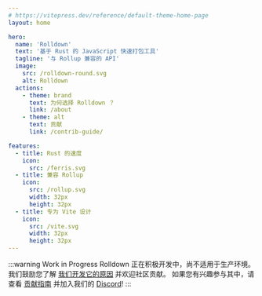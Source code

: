 ```yaml
---
# https://vitepress.dev/reference/default-theme-home-page
layout: home

hero:
  name: 'Rolldown'
  text: '基于 Rust 的 JavaScript 快速打包工具'
  tagline: '与 Rollup 兼容的 API'
  image:
    src: /rolldown-round.svg
    alt: Rolldown
  actions:
    - theme: brand
      text: 为何选择 Rolldown ？
      link: /about
    - theme: alt
      text: 贡献
      link: /contrib-guide/

features:
  - title: Rust 的速度
    icon:
      src: /ferris.svg
  - title: 兼容 Rollup
    icon:
      src: /rollup.svg
      width: 32px
      height: 32px
  - title: 专为 Vite 设计
    icon:
      src: /vite.svg
      width: 32px
      height: 32px
---
```


:::warning Work in Progress
Rolldown 正在积极开发中，尚不适用于生产环境。 我们鼓励您了解 [我们开发它的原因](/about.md) 并欢迎社区贡献。 如果您有兴趣参与其中，请查看 [贡献指南](/contrib-guide/) 并加入我们的 [Discord](https://discord.gg/vsZxvsfgC5)!
:::

<style>
:root {
  --vp-home-hero-name-color: transparent;
  --vp-home-hero-name-background: -webkit-linear-gradient(90deg, #FF5D13, #F0DB4F);
}
</style>
